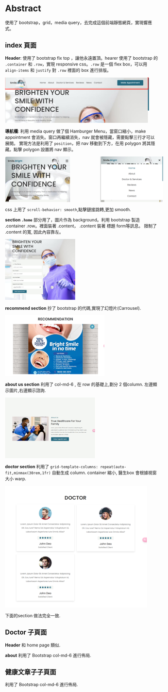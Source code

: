 # Abstract
使用了 bootstrap，grid，media query，去完成這個前端靜態網頁，實現響應式。

## index 頁面

**Header**: 使用了 bootstrap fix top ，讓他永遠置頂。hearer 使用了 bootstrap 的 `.container` 和 `.row`，實現 responsive css。`.row` 是一個 flex box，可以用 `align-items` 和 `justify` 對 `.row` 裡面的 box 進行排版。

<img src="show case/header.png" height= 150px>


**導航欄**: 利用 media query 做了個 Hamburger Menu，當窗口縮小，make appointment 會消失。窗口再繼續消失，nav 就會被隱藏，需要點擊三行才可以展開。 實現方法是利用了 `position`，把 nav 移動到下方，在用 polygon 將其隱藏。點擊 polygon 設置將 nav 顯示。

<div style="display: flex; gap: 100px;">
  <img src="show case/hamburger 1.png" height="150px">
  <img src="show case/hamburger 2.png" height="150px">
</div>


css 上用了 `scroll-behavior: smooth`,點擊鏈接跳轉,更加 smooth.

**section `.home`** 部分用了，圖片作為 background。利用 bootstrap 製造 .container .row。裡面裝著 .content， .content 裝著 標題 form等訊息。 限制了 .content 的寬, 因此內容靠左。

<div> <img src="show case/home.png" height="200px"> </div>


**recommend section** 抄了 bootstrap 的代碼,實現了幻燈片(Carrousel).
<div><img src="show case/recommendation.png" height="200px"></div>



**about us section** 利用了 col-md-6 , 在 row 的基礎上,劃分 2 個column. 左邊顯示圖片,右邊顯示諮詢.
<div><img src="show case/about.png" height="200px"></div>


**doctor section** 利用了 `grid-template-columns: repeat(auto-fit,minmax(30rem,1fr)` 自動生成 column. container 縮小, 醫生box 會根據視窗大小 warp.

<div><img src="show case/doctor.png" height="400px"></div>


下面的section 做法完全一致.

## Doctor 子頁面
**Header**
 和 home page 類似.

**about**
利用了 Bootstrap col-md-6 進行佈局.

## 健康文章子子頁面
利用了 Bootstrap col-md-6 進行佈局.
